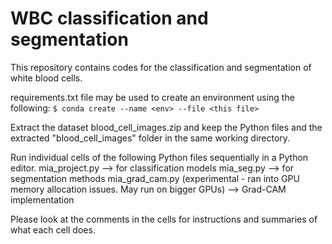 # WBC classification and segmentation
 This repository contains codes for the classification and segmentation of white blood cells.

requirements.txt file may be used to create an environment using the following:
`$ conda create --name <env> --file <this file>`

Extract the dataset blood_cell_images.zip and keep the Python files and the extracted "blood_cell_images" folder in the same working directory.

Run individual cells of the following Python files sequentially in a Python editor.
	mia_project.py --> for classification models
	mia_seg.py --> for segmentation methods
	mia_grad_cam.py (experimental - ran into GPU memory allocation issues. May run on bigger GPUs) 
			--> Grad-CAM implementation

Please look at the comments in the cells for instructions and summaries of what each cell does.
